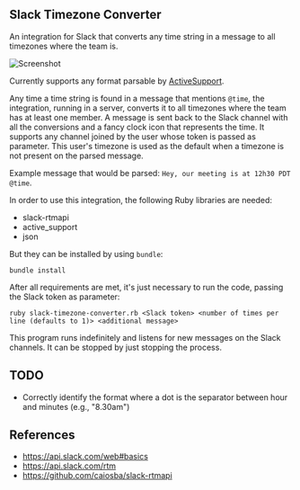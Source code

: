 ## Slack Timezone Converter

An integration for Slack that converts any time string in a message to all timezones where the team is.

![Screenshot](timezone.png?raw=true "Screenshot")

Currently supports any format parsable by [ActiveSupport](http://api.rubyonrails.org/classes/ActiveSupport/TimeWithZone.html).

Any time a time string is found in a message that mentions `@time`, the integration, running in a server, converts it to all timezones
where the team has at least one member. A message is sent back to the Slack channel with all the conversions and a fancy clock icon
that represents the time. It supports any channel joined by the user whose token is passed as parameter. This user's timezone is used
as the default when a timezone is not present on the parsed message.

Example message that would be parsed: `Hey, our meeting is at 12h30 PDT @time`.

In order to use this integration, the following Ruby libraries are needed:

* slack-rtmapi
* active\_support
* json

But they can be installed by using `bundle`:

`bundle install`

After all requirements are met, it's just necessary to run the code, passing the Slack token as parameter:

`ruby slack-timezone-converter.rb <Slack token> <number of times per line (defaults to 1)> <additional message>`

This program runs indefinitely and listens for new messages on the Slack channels. It can be stopped by just stopping the process.

## TODO

* Correctly identify the format where a dot is the separator between hour and minutes (e.g., "8.30am")

## References

* https://api.slack.com/web#basics
* https://api.slack.com/rtm
* https://github.com/caiosba/slack-rtmapi
